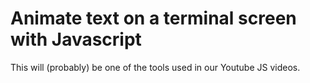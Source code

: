 # Animate text on a terminal screen with Javascript

This will (probably) be one of the tools used in our Youtube JS videos.
